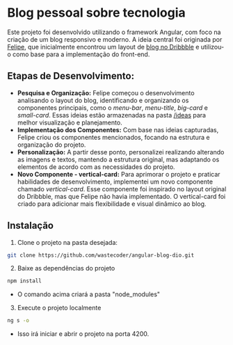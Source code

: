 # Blog pessoal sobre tecnologia
Este projeto foi desenvolvido utilizando o framework Angular, com foco na criação de um blog responsivo e moderno. A ideia central foi originada por [Felipe](https://github.com/felipeAguiarCode/angular-blog), que inicialmente encontrou um layout de [blog no Dribbble](https://dribbble.com/shots/18089191-Blog-Layout) e utilizou-o como base para a implementação do front-end.

## Etapas de Desenvolvimento:
- **Pesquisa e Organização:** Felipe começou o desenvolvimento analisando o layout do blog, identificando e organizando os componentes principais, como o _menu-bar_, _menu-title_, _big-card_ e _small-card_. Essas ideias estão armazenadas na pasta [/ideas](https://github.com/wastecoder/angular-blog-dio/tree/main/.ideas) para melhor visualização e planejamento.
- **Implementação dos Componentes:** Com base nas ideias capturadas, Felipe criou os componentes mencionados, focando na estrutura e organização do projeto.
- **Personalização:** A partir desse ponto, personalizei realizando alterando as imagens e textos, mantendo a estrutura original, mas adaptando os elementos de acordo com as necessidades do projeto.
- **Novo Componente - vertical-card:** Para aprimorar o projeto e praticar habilidades de desenvolvimento, implementei um novo componente chamado _vertical-card_. Esse componente foi inspirado no layout original do Dribbble, mas que Felipe não havia implementado. O vertical-card foi criado para adicionar mais flexibilidade e visual dinâmico ao blog.


## Instalação
1. Clone o projeto na pasta desejada:
```bash
git clone https://github.com/wastecoder/angular-blog-dio.git
```
2. Baixe as dependências do projeto
```bash
npm install
```
  - O comando acima criará a pasta "node_modules"
3. Execute o projeto localmente
```bash
ng s -o
```
  - Isso irá iniciar e abrir o projeto na porta 4200.
